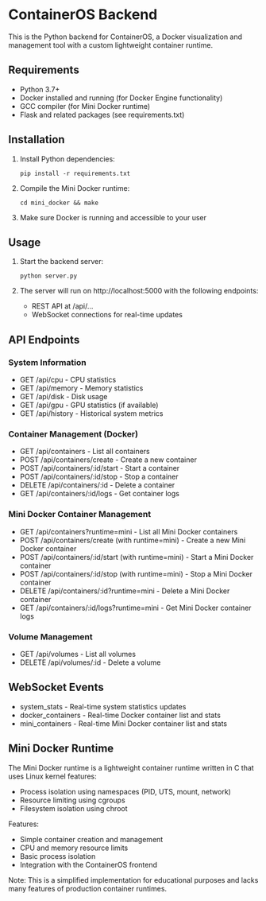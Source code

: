 
# ContainerOS Backend

This is the Python backend for ContainerOS, a Docker visualization and management tool with a custom lightweight container runtime.

## Requirements

- Python 3.7+
- Docker installed and running (for Docker Engine functionality)
- GCC compiler (for Mini Docker runtime)
- Flask and related packages (see requirements.txt)

## Installation

1. Install Python dependencies:
   ```
   pip install -r requirements.txt
   ```

2. Compile the Mini Docker runtime:
   ```
   cd mini_docker && make
   ```

3. Make sure Docker is running and accessible to your user

## Usage

1. Start the backend server:
   ```
   python server.py
   ```

2. The server will run on http://localhost:5000 with the following endpoints:
   - REST API at /api/...
   - WebSocket connections for real-time updates

## API Endpoints

### System Information
- GET /api/cpu - CPU statistics
- GET /api/memory - Memory statistics
- GET /api/disk - Disk usage
- GET /api/gpu - GPU statistics (if available)
- GET /api/history - Historical system metrics

### Container Management (Docker)
- GET /api/containers - List all containers
- POST /api/containers/create - Create a new container
- POST /api/containers/:id/start - Start a container
- POST /api/containers/:id/stop - Stop a container
- DELETE /api/containers/:id - Delete a container
- GET /api/containers/:id/logs - Get container logs

### Mini Docker Container Management
- GET /api/containers?runtime=mini - List all Mini Docker containers
- POST /api/containers/create (with runtime=mini) - Create a new Mini Docker container
- POST /api/containers/:id/start (with runtime=mini) - Start a Mini Docker container
- POST /api/containers/:id/stop (with runtime=mini) - Stop a Mini Docker container
- DELETE /api/containers/:id?runtime=mini - Delete a Mini Docker container
- GET /api/containers/:id/logs?runtime=mini - Get Mini Docker container logs

### Volume Management
- GET /api/volumes - List all volumes
- DELETE /api/volumes/:id - Delete a volume

## WebSocket Events
- system_stats - Real-time system statistics updates
- docker_containers - Real-time Docker container list and stats
- mini_containers - Real-time Mini Docker container list and stats

## Mini Docker Runtime

The Mini Docker runtime is a lightweight container runtime written in C that uses Linux kernel features:

- Process isolation using namespaces (PID, UTS, mount, network)
- Resource limiting using cgroups
- Filesystem isolation using chroot

Features:
- Simple container creation and management
- CPU and memory resource limits
- Basic process isolation
- Integration with the ContainerOS frontend

Note: This is a simplified implementation for educational purposes and lacks many features of production container runtimes.
